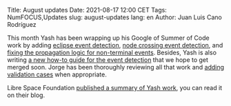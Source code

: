Title: August updates
Date: 2021-08-17 12:00 CET
Tags: NumFOCUS,Updates
slug: august-updates
lang: en
Author: Juan Luis Cano Rodríguez

This month Yash has been wrapping up his Google of Summer of Code work
by adding [eclipse event detection](https://github.com/poliastro/poliastro/pull/1246),
[node crossing event detection](https://github.com/poliastro/poliastro/pull/1293),
and [fixing the propagation logic for non-terminal events](https://github.com/poliastro/poliastro/pull/1288).
Besides, Yash is also writing [a new how-to guide for the event detection](https://github.com/poliastro/poliastro/pull/1304)
that we hope to get merged soon.
Jorge has been thoroughly reviewing all that work
and [adding validation cases](https://github.com/poliastro/poliastro/pull/1288) when appropriate.

Libre Space Foundation [published a summary of Yash work](https://libre.space/2021/08/12/gsoc-project-expanding-events-detection-poliastro/),
you can read it on their blog.
